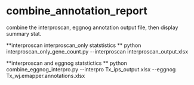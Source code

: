 # combine_annotation_report
combine the interproscan, eggnog annotation output file, then display summary stat.


**interproscan interproscan_only statstistics
**
python interproscan_only_gene_count.py --interproscan interproscan_output.xlsx 

**interproscan and eggnog statstictics
**
python combine_eggnog_interpro.py --interpro Tx_ips_output.xlsx --eggnog Tx_wj.emapper.annotations.xlsx 
